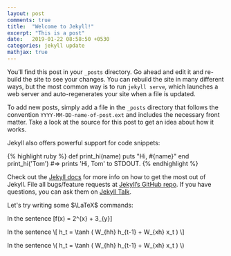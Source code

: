 ```yaml
---
layout: post
comments: true
title:  "Welcome to Jekyll!"
excerpt: "This is a post"
date:   2019-01-22 08:58:50 +0530
categories: jekyll update
mathjax: true
---
```


You’ll find this post in your `_posts` directory. Go ahead and edit it and re-build the site to see your changes. You can rebuild the site in many different ways, but the most common way is to run `jekyll serve`, which launches a web server and auto-regenerates your site when a file is updated.

To add new posts, simply add a file in the `_posts` directory that follows the convention `YYYY-MM-DD-name-of-post.ext` and includes the necessary front matter. Take a look at the source for this post to get an idea about how it works.

Jekyll also offers powerful support for code snippets:

{% highlight ruby %}
def print_hi(name)
  puts "Hi, #{name}"
end
print_hi('Tom')
#=> prints 'Hi, Tom' to STDOUT.
{% endhighlight %}

Check out the [Jekyll docs][jekyll-docs] for more info on how to get the most out of Jekyll. File all bugs/feature requests at [Jekyll’s GitHub repo][jekyll-gh]. If you have questions, you can ask them on [Jekyll Talk][jekyll-talk].

Let's try writing some $\LaTeX$ commands: 

In the sentence \[f(x) = 2^{x} + 3_{y}\]

In the sentence \\[ h\_t = \tanh ( W\_{hh} h\_{t-1} + W\_{xh} x\_t ) \\]

In the sentence \\( h\_t = \tanh ( W\_{hh} h\_{t-1} + W\_{xh} x\_t ) \\)

[jekyll-docs]: https://jekyllrb.com/docs/home
[jekyll-gh]:   https://github.com/jekyll/jekyll
[jekyll-talk]: https://talk.jekyllrb.com/
